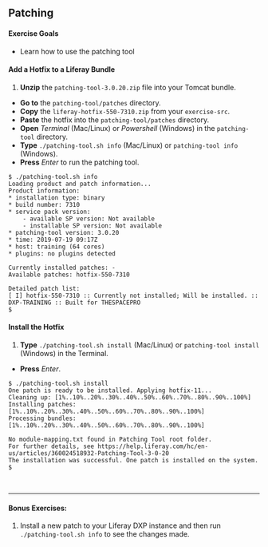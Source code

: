 ## Patching

<div class="ahead">

#### Exercise Goals

* Learn how to use the patching tool

</div>

#### Add a Hotfix to a Liferay Bundle
1. **Unzip** the `patching-tool-3.0.20.zip` file into your Tomcat bundle.
* **Go to** the `patching-tool/patches` directory.
* **Copy** the `liferay-hotfix-550-7310.zip` from your `exercise-src`.
* **Paste** the hotfix into the `patching-tool/patches` directory.
* **Open** _Terminal_ (Mac/Linux) or _Powershell_ (Windows) in the `patching-tool` directory.
* **Type** `./patching-tool.sh info` (Mac/Linux) or `patching-tool info` (Windows).
* **Press** _Enter_ to run the patching tool.

```shell
$ ./patching-tool.sh info
Loading product and patch information...
Product information:
* installation type: binary
* build number: 7310
* service pack version:
    - available SP version: Not available
    - installable SP version: Not available
* patching-tool version: 3.0.20
* time: 2019-07-19 09:17Z
* host: training (64 cores)
* plugins: no plugins detected

```

```shell
Currently installed patches: -
Available patches: hotfix-550-7310

Detailed patch list: 
[ I] hotfix-550-7310 :: Currently not installed; Will be installed. :: DXP-TRAINING :: Built for THESPACEPRO
$ 
```

#### Install the Hotfix
1. **Type** `./patching-tool.sh install` (Mac/Linux) or `patching-tool install` (Windows) in the Terminal.
* **Press** _Enter_.


```shell
$ ./patching-tool.sh install
One patch is ready to be installed. Applying hotfix-11...
Cleaning up: [1%..10%..20%..30%..40%..50%..60%..70%..80%..90%..100%]
Installing patches: [1%..10%..20%..30%..40%..50%..60%..70%..80%..90%..100%]
Processing bundles: [1%..10%..20%..30%..40%..50%..60%..70%..80%..90%..100%]

No module-mapping.txt found in Patching Tool root folder.
For further details, see https://help.liferay.com/hc/en-us/articles/360024518932-Patching-Tool-3-0-20
The installation was successful. One patch is installed on the system.
$
```

<br />

---

#### Bonus Exercises:
1. Install a new patch to your Liferay DXP instance and then run `./patching-tool.sh info` to see the changes made.
